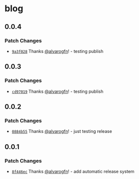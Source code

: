 # blog

## 0.0.4

### Patch Changes

- [`9a3f028`](https://github.com/devhatt/blog/commit/9a3f028d8eb1b5b1bbcec5110a5a56db4bd16b67) Thanks [@alvarogfn](https://github.com/alvarogfn)! - testing publish

## 0.0.3

### Patch Changes

- [`cd97019`](https://github.com/devhatt/blog/commit/cd970197c8c4671f1ab41828ffa71c07946e5f1a) Thanks [@alvarogfn](https://github.com/alvarogfn)! - testing publish

## 0.0.2

### Patch Changes

- [`0884b55`](https://github.com/devhatt/blog/commit/0884b55af4fceaed306b0b8ac607a61d4857b40c) Thanks [@alvarogfn](https://github.com/alvarogfn)! - just testing release

## 0.0.1

### Patch Changes

- [`8f446ec`](https://github.com/devhatt/blog/commit/8f446ec2a9e5de9a192aafeb7547a43c5222374e) Thanks [@alvarogfn](https://github.com/alvarogfn)! - add automatic release system
